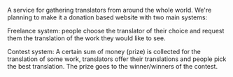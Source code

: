 A service for gathering translators from around the whole world. We're planning to make it a donation based website with two main systems:

Freelance system: people choose the translator of their choice and request them the translation of the work they would like to see.

Contest system: A certain sum of money (prize) is collected for the translation of some work, translators offer their translations and people pick the best translation. The prize goes to the winner/winners of the contest.
